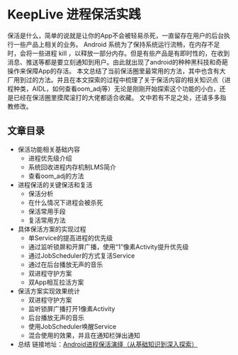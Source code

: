 # KeepLive 进程保活实践
保活是什么，简单的说就是让你的App不会被轻易杀死，一直留存在用户的后台执行一些产品上相关的业务。
Android 系统为了保持系统运行流畅，在内存不足时，会将一些进程 kill ，以释放一部分内存。但是有些产品是有即时性的，在收到消息、推送等都是要立刻通知到用户。由此就出现了android的种种黑科技和奇葩操作来保障App的存活。
本文总结了当前保活圈里最常用的方法，其中也含有大厂用到过的方法。并且在本文探索的过程中梳理了关于保活内容的相关知识点（进程种类，AIDL，如何查看oom_adj等）无论是刚刚开始探索这个功能的小白，还是已经在保活圈里摸爬滚打的大佬都适合收藏。 文中若有不足之处，还请多多指教修改。

## 文章目录
* 保活功能相关基础内容  
    * 进程优先级介绍  
    * 系统回收进程内存机制LMS简介
    * 查看oom_adj的方法
* 进程保活的关键保活和复活  
    * 保活分析  
    * 在什么情况下进程会被杀死
    * 保活常用手段
    * 复活常用方法
* 具体保活方案的实现过程  
    * 单Service的提高进程的优先级  
    * 通过监听锁屏和开屏广播，使用“1”像素Activity提升优先级
    * 通过JobScheduler的方式复活Service
    * 通过在后台播放无声的音乐
    * 双进程守护方案
    * 双App相互拉活方案 
* 保活方案实现效果统计  
    * 双进程守护方案  
    * 监听锁屏广播打开1像素Activity
    * 后台播放无声的音乐
    * 使用JobScheduler唤醒Service
    * 混合使用的效果，并且在通知栏弹出通知    
* 总结
链接地址：[Android进程保活演绎（从基础知识到深入探索）](https://www.jianshu.com/p/7bd16771c81e)


